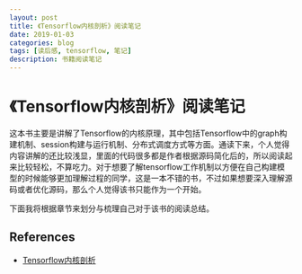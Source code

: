 ```yaml
---
layout: post
title: 《Tensorflow内核剖析》阅读笔记
date: 2019-01-03
categories: blog
tags: [读后感, tensorflow, 笔记]
description: 书籍阅读笔记
---
```


# 《Tensorflow内核剖析》阅读笔记

这本书主要是讲解了Tensorflow的内核原理，其中包括Tensorflow中的graph构建机制、session构建与运行机制、分布式调度方式等方面。通读下来，个人觉得内容讲解的还比较浅显，里面的代码很多都是作者根据源码简化后的，所以阅读起来比较轻松，不算吃力。对于想要了解tensorflow工作机制以方便在自己构建模型的时候能够更加理解过程的同学，这是一本不错的书，不过如果想要深入理解源码或者优化源码，那么个人觉得该书只能作为一个开始。

下面我将根据章节来划分与梳理自己对于该书的阅读总结。



## References

* [Tensorflow内核剖析](https://github.com/horance-liu/tensorflow-internals)